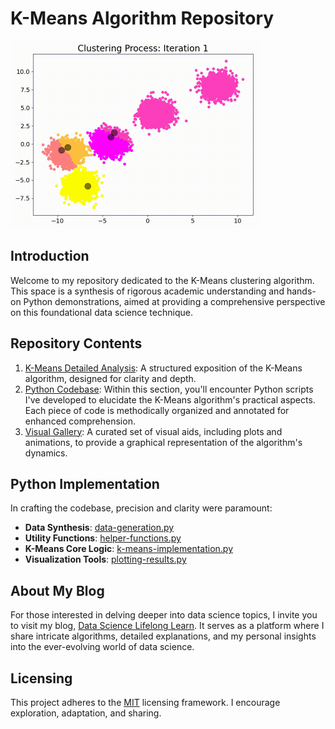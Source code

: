 # K-Means Algorithm Repository
<p align="left">
  <img src="./Images/GIF.gif" alt="K-Means Banner" width="400"> <!-- You can adjust the width value as needed -->
</p>

## Introduction

Welcome to my repository dedicated to the K-Means clustering algorithm. This space is a synthesis of rigorous academic understanding and hands-on Python demonstrations, aimed at providing a comprehensive perspective on this foundational data science technique.

## Repository Contents

1. [K-Means Detailed Analysis](./Implementation/Overview.md): A structured exposition of the K-Means algorithm, designed for clarity and depth.
2. [Python Codebase](./Implementation/Code/): Within this section, you'll encounter Python scripts I've developed to elucidate the K-Means algorithm's practical aspects. Each piece of code is methodically organized and annotated for enhanced comprehension.
3. [Visual Gallery](./Images/): A curated set of visual aids, including plots and animations, to provide a graphical representation of the algorithm's dynamics.

## Python Implementation

In crafting the codebase, precision and clarity were paramount:

- **Data Synthesis**: [data-generation.py](./Implementation/Code/data-generation.py)
- **Utility Functions**: [helper-functions.py](./Implementation/Code/helper-functions.py)
- **K-Means Core Logic**: [k-means-implementation.py](./Implementation/Code/k-means-implementation.py)
- **Visualization Tools**: [plotting-results.py](./Implementation/Code/plotting-results.py)

## About My Blog

For those interested in delving deeper into data science topics, I invite you to visit my blog, [Data Science Lifelong Learn](https://datasciencelifelonglearn.blogspot.com/). It serves as a platform where I share intricate algorithms, detailed explanations, and my personal insights into the ever-evolving world of data science.

## Licensing

This project adheres to the [MIT](./LICENSE) licensing framework. I encourage exploration, adaptation, and sharing.

